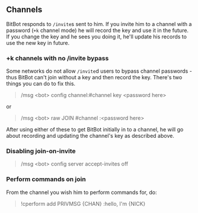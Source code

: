 ## Channels

BitBot responds to `/invite`s sent to him. If you invite him to a channel with a password (`+k` channel mode) he will record the key and use it in the future. If you change the key and he sees you doing it, he'll update his records to use the new key in future.

### +k channels with no /invite bypass

Some networks do not allow `/invite`d users to bypass channel passwords - thus BitBot can't join without a key and then record the key. There's two things you can do to fix this.

> /msg &lt;bot> config channel:#channel key &lt;password here>

or

> /msg &lt;bot> raw JOIN #channel :&lt;password here>

After using either of these to get BitBot initially in to a channel, he will go about recording and updating the channel's key as described above.

### Disabling join-on-invite
> /msg &lt;bot> config server accept-invites off

### Perform commands on join
From the channel you wish him to perform commands for, do:

> !cperform add PRIVMSG {CHAN} :hello, I'm {NICK}
